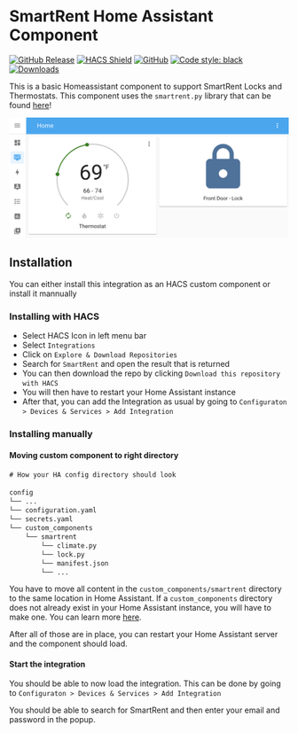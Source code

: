 # SmartRent Home Assistant Component

[![GitHub Release][releases-shield]][releases]
[![HACS Shield][hacs-shield]](https://github.com/hacs/integration)
[![GitHub][license-shield]](LICENSE.txt)
[![Code style: black][black-shield]](https://github.com/psf/black)
[![Downloads][downloads-shield]](https://github.com/ZacheryThomas/homeassistant-smartrent/releases)


This is a basic Homeassistant component to support SmartRent Locks and Thermostats. This component uses the `smartrent.py` library that can be found [here](https://github.com/ZacheryThomas/smartrent.py)!

![example screenshot](dashboard_screenshot.png)

## Installation

You can either install this integration as an HACS custom component or install it mannually
### Installing with HACS
* Select HACS Icon in left menu bar
* Select `Integrations`
* Click on `Explore & Download Repositories`
* Search for `SmartRent` and open the result that is returned
* You can then download the repo by clicking `Download this repository with HACS`
* You will then have to restart your Home Assistant instance
* After that, you can add the Integration as usual by going to `Configuraton > Devices & Services > Add Integration`


### Installing manually

#### Moving custom component to right directory
```
# How your HA config directory should look

config
└── ...
└── configuration.yaml
└── secrets.yaml
└── custom_components
    └── smartrent
        └── climate.py
        └── lock.py
        └── manifest.json
        └── ...
```

You have to move all content in the `custom_components/smartrent` directory to the same location in Home Assistant. If a `custom_components` directory does not already exist in your Home Assistant instance, you will have to make one. You can learn more [here](https://developers.home-assistant.io/docs/creating_integration_file_structure#where-home-assistant-looks-for-integrations).

After all of those are in place, you can restart your Home Assistant server and the component should load.

#### Start the integration
You should be able to now load the integration. This can be done by going to `Configuraton > Devices & Services > Add Integration`

You should be able to search for SmartRent and then enter your email and password in the popup.

[license-shield]: https://img.shields.io/github/license/zacherythomas/homeassistant-smartrent.svg?style=for-the-badge
[hacs-shield]: https://img.shields.io/badge/HACS-Default-41BDF5.svg?style=for-the-badge
[black-shield]: https://img.shields.io/badge/code%20style-black-000000.svg?style=for-the-badge

[releases-shield]: https://img.shields.io/github/release/zacherythomas/homeassistant-smartrent.svg?style=for-the-badge
[releases]: https://github.com/zacherythomas/homeassistant-smartrent/releases
[commits-shield]: https://img.shields.io/github/commit-activity/y/zacherythomas/homeassistant-smartrent.svg?style=for-the-badge
[commits]: https://github.com/zacherythomas/homeassistant-smartrent/commits/master
[downloads-shield]: https://img.shields.io/github/downloads/zacherythomas/homeassistant-smartrent/total?style=for-the-badge